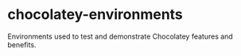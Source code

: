 # chocolatey-environments
Environments used to test and demonstrate Chocolatey features and benefits.
